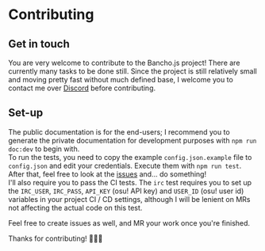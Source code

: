 # Contributing

## Get in touch

You are very welcome to contribute to the Bancho.js project! There are currently many tasks to be done still. Since the project is still relatively small and moving pretty fast without much defined base, I welcome you to contact me over [Discord](https://discord.gg/ThePooN) before contributing.

## Set-up

The public documentation is for the end-users; I recommend you to generate the private documentation for development purposes with `npm run doc:dev` to begin with.  
To run the tests, you need to copy the example `config.json.example` file to `config.json` and edit your credentials. Execute them with `npm run test`.  
After that, feel free to look at the [issues](https://git.cartooncraft.fr/ThePooN/bancho.js/issues) and... do something!  
I'll also require you to pass the CI tests. The `irc` test requires you to set up the `IRC_USER`, `IRC_PASS`, `API_KEY` (osu! API key) and `USER_ID` (osu! user id) variables in your project CI / CD settings, although I will be lenient on MRs not affecting the actual code on this test.

Feel free to create issues as well, and MR your work once you're finished.

Thanks for contributing! 💙💙💙